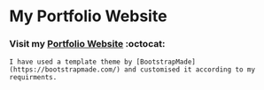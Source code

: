 # My Portfolio Website

### Visit my [Portfolio Website](https://cyberbuddy-manas.github.io) :octocat:
    I have used a template theme by [BootstrapMade](https://bootstrapmade.com/) and customised it according to my requirments.
